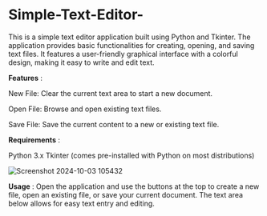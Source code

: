 # Simple-Text-Editor-
This is a simple text editor application built using Python and Tkinter. The application provides basic functionalities for creating, opening, and saving text files. It features a user-friendly graphical interface with a colorful design, making it easy to write and edit text.

**Features** :

New File: Clear the current text area to start a new document.

Open File: Browse and open existing text files.

Save File: Save the current content to a new or existing text file.


**Requirements** :

Python 3.x
Tkinter (comes pre-installed with Python on most distributions)


![Screenshot 2024-10-03 105432](https://github.com/user-attachments/assets/d3c07aca-1131-4887-b829-513aa4936aba)


**Usage** :
Open the application and use the buttons at the top to create a new file, open an existing file, or save your current document.
The text area below allows for easy text entry and editing.
